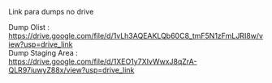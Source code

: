 Link para dumps no drive

Dump Olist : https://drive.google.com/file/d/1vLh3AQEAKLQb60C8_tmF5N1zFmLJRI8w/view?usp=drive_link</br>
Dump Staging Area : https://drive.google.com/file/d/1XEO1y7XIvWwxJ8qZrA-QLR97iuwyZ88x/view?usp=drive_link
